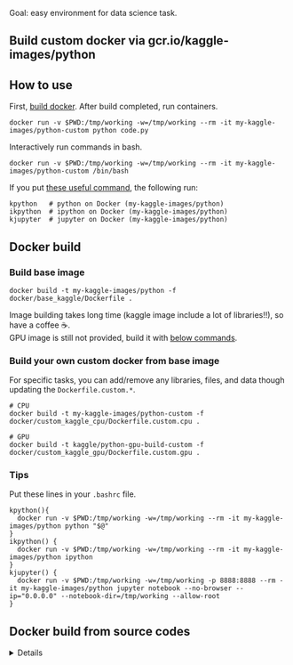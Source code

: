 Goal: easy environment for data science task.



## Build custom docker via gcr.io/kaggle-images/python

## How to use

First, [build docker](#Docker-build). After build completed, run containers.
```shell
docker run -v $PWD:/tmp/working -w=/tmp/working --rm -it my-kaggle-images/python-custom python code.py
```

Interactively run commands in bash.
```shell
docker run -v $PWD:/tmp/working -w=/tmp/working --rm -it my-kaggle-images/python-custom /bin/bash
```

If you put [these useful command](#Tips), the following run:
```shell
kpython   # python on Docker (my-kaggle-images/python)
ikpython  # ipython on Docker (my-kaggle-images/python)
kjupyter  # jupyter on Docker (my-kaggle-images/python)
```

## Docker build


### Build base image

```shell
docker build -t my-kaggle-images/python -f docker/base_kaggle/Dockerfile .
```
Image building takes long time (kaggle image include a lot of libraries!!), so have a coffee :coffee:.  
GPU image is still not provided, build it with [below commands](#Docker-build-from-source-codes).


### Build your own custom docker from base image

For specific tasks, you can add/remove any libraries, files, and data though updating the `Dockerfile.custom.*`.
```shell
# CPU
docker build -t my-kaggle-images/python-custom -f docker/custom_kaggle_cpu/Dockerfile.custom.cpu .
```
```shell
# GPU
docker build -t kaggle/python-gpu-build-custom -f docker/custom_kaggle_gpu/Dockerfile.custom.gpu .
```

### Tips

Put these lines in your `.bashrc` file.
```
kpython(){
  docker run -v $PWD:/tmp/working -w=/tmp/working --rm -it my-kaggle-images/python python "$@"  
}
ikpython() {
  docker run -v $PWD:/tmp/working -w=/tmp/working --rm -it my-kaggle-images/python ipython
}
kjupyter() {
  docker run -v $PWD:/tmp/working -w=/tmp/working -p 8888:8888 --rm -it my-kaggle-images/python jupyter notebook --no-browser --ip="0.0.0.0" --notebook-dir=/tmp/working --allow-root
}
```


## Docker build from source codes
<details><summary>Details</summary><div>

You can get latest details in [github](https://github.com/Kaggle/docker-python).

### Submodule update

First building, submodule initialization is necessary.
```shell
git submodule update --init
```
Move directory to Kaggle/docker-python.
```shell
cd submodule/docker-python/
```


### Build

For CPU
```shell
./build --use-cache  # IMAGE TAG = kaggle/python-build
```

For GPU
```shell
./build --gpu --use-cache  # IMAGE TAG = kaggle/python-gpu-build
```

This build takes long time, have a cup of coffee or sleep.


### Test

```shell
./test  # --gpu
```


### Run

For CPU
```shell
# Run the image built locally:
docker run --rm -it kaggle/python-build /bin/bash
```

For GPU
```shell
# Run the image built locally:
docker run --runtime nvidia --rm -it kaggle/python-gpu-build /bin/bash
```
To ensure your container can access the GPU, follow the instructions posted [here](https://github.com/Kaggle/docker-python/issues/361#issuecomment-448093930).
If you don't have the nvidia-docker, install the latest nvidia-docker [here](https://github.com/NVIDIA/nvidia-docker/wiki/Installation-(version-2.0)).


### Build your own custom docker

Run below code in top directory.
```shell
# CPU
docker build -t kaggle/python-build-custom -f Dockerfile.build.custom.cpu .
```
```shell
# GPU
docker build -t kaggle/python-gpu-build-custom -f Dockerfile.build.custom.gpu .
```
</div></details>
